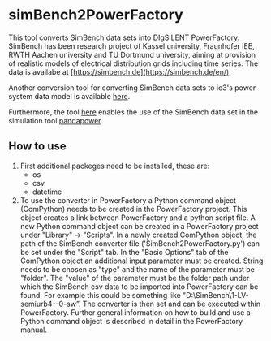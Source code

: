 # simBench2PowerFactory
This tool converts SimBench data sets into DIgSILENT PowerFactory. 
SimBench has been research project of Kassel university, Fraunhofer IEE, RWTH Aachen university and TU Dortmund 
university, aiming at provision of realistic models of electrical distribution grids including time series. 
The data is availabe at [https://simbench.de](https://simbench.de/en/).

Another conversion tool for converting SimBench data sets to ie3's power system data model is available 
[here](https://github.com/ie3-institute/simBench2psdm]).

Furthermore, the tool [here](https://github.com/e2nIEE/simbench) enables the use of the SimBench data set in the 
simulation tool [pandapower](https://github.com/e2nIEE/pandapower).

## How to use
1. First additional packeges need to be installed, these are:
    - os
    - csv
    - datetime
2. To use the converter in PowerFactory a Python command object (ComPython) needs to be created in the PowerFactory 
project. 
This object creates a link between PowerFactory and a python script file. 
A new Python command object can be created in a PowerFactory project under "Library" -> "Scripts". 
In a newly created ComPython object, the path of the SimBench converter file ('SimBench2PowerFactory.py') can be set 
under the "Script" tab. 
In the "Basic Options" tab of the ComPython object an additional input parameter must be created. 
String needs to be  chosen as "type" and the name  of the parameter must  be "folder". 
The "value" of the parameter must be the folder path  under which the SimBench csv data to be imported 
into PowerFactory can be found. 
For example this could be something  like "D:\SimBench\1-LV-semiurb4--0-sw”. 
The converter is then set and can be executed within PowerFactory. Further general information on how to build and 
use a Python command object is described in detail in the PowerFactory manual.